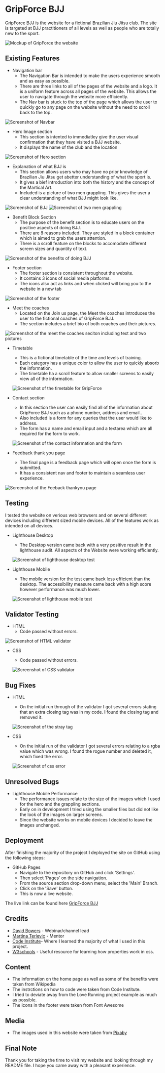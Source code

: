# GripForce BJJ

GripForce BJJ is the website for a fictional Brazilian Jiu Jitsu club. The site is targeted at BJJ practitioners of all levels as well as people who are totally new to the sport.

![Mockup of GripForce the website](docs/feature-screenshots/gripforce-mockup.png)

## Existing Features

* Navigation bar
   * The Navigation Bar is intended to make the users experience smooth and as easy as possible.  
   * There are three links to all of the pages of the website and a logo. It is a uniform feature across all pages of the website.
   This allows the user to navigate through the website more efficiently.
   * The Nav bar is stuck to the top of the page which allows the user to quickly go to any page on the website without the need to scroll back to the top. 

 ![Screenshot of Navbar](docs/feature-screenshots/navbar.png)

 * Hero Image section
    * This section is intented to immediatley give the user visual confirmation that they have visited a BJJ website.
    * It displays the name of the club and the location

 ![Screenshot of Hero section](docs/feature-screenshots/hero-screenshot.png)

* Explanation of what BJJ is
   * This section allows users who may have no prior knowledge of Brazilian Jiu Jitsu get abetter understanding of what the sport is. 
   * It gives a bief introduction into both the history and the concept of the Martical Art.
   * Included is a picture of two men grappling. This gives the user a clear understanding of what BJJ might look like. 

 ![Screenshot of BJJ](docs/feature-screenshots/explanation-bjj.png)
 ![Screenshot of two men grappling](docs/feature-screenshots/grappling-screenshot.png)

 * Benefit Block Section
    * The purpose of the benefit section is to educate users on the positive aspects of doing BJJ.
    * There are 8 reasons included. They are styled in a block container which is aimed to grab the users attention. 
    * There is a scroll feature on the blocks to accomodate different screen sizes and quantity of text.

![Screenshot of the benefits of doing BJJ](docs/feature-screenshots/benefits-screenshot.png)

* Footer section
   * The footer section is consistent throughout the website. 
   * It contains 3 icons of social media platforms.
   * The icons also act as links and when clicked will bring you to the website in a new tab

![Screenshot of the footer](docs/feature-screenshots/footer-screenshot.png)

* Meet the coaches
  * Located on the Join us page, the Meet the coaches introduces the user to the fictional coaches of GripForce BJJ.
  * The section includes a brief bio of both coaches and their pictures. 

 ![Screenshot of the meet the coaches seciton including text and two pictures](docs/feature-screenshots/Meet-the-coaches.png)

* Timetable
   * This is a fictional timetable of the time and levels of training. 
   * Each category has a unique color to allow the user to quickly absorb the information.
   * The timetable ha a scroll feature to allow smaller screens to easily view all of the information. 

   ![Screenshot of the timetable for GripForce](docs/feature-screenshots/timetable.png)

* Contact section 
   * In this section the user can easily find all of the information about GripForce BJJ such as a phone number, address and email..
   * Also included is a form for any queries that the user would like to address.
   * The form has a name and email input and a textarea which are all required for the form to work. 

   ![Screenshot of the contact information and the form](docs/feature-screenshots/contact-section.png)

*  Feedback thank you page 
   * The final page is a feedback page which will open once the form is submitted.
   * It has a consistent nav and footer to maintain a seamless user experience. 


![Screenshot of the Feeback thankyou page](docs/feature-screenshots/Feeback-form.png)
 

## Testing
  I tested the website on verious web browsers and on several different devices including different sized mobile devices.
  All of the features work as intended on all devices. 

   * Lighthouse Desktop
      * The Desktop version came back with a very positive result in the lighthouse audit. All aspects of the Website were working efficiently. 

      ![Screenshot of lighthouse desktop test](docs/testing/lighthouse%20test.png)

   * Lighthouse Mobile
      * The mobile version for the test came back less efficient than the desktop. The accessibility measure came back with a high score however performance was much lower.

      ![Screenshot of lighthouse mobile test](docs/testing/lighthouse-test-mobile.png)

## Validator Testing

 * HTML
    * Code passed without errors. 

![Screenshot of HTML validator](docs/testing/html-validator.png)

 * CSS
    * Code passed without errors. 

    ![Screenshot of CSS validator](docs/testing/css-vlidator.png)

## Bug Fixes

  * HTML 
    * On the initial run through of the validator I got several errors stating that an extra closing tag was in my code. 
    I found the closing tag and removed it. 

    ![Screenshot of the stray tag](docs/testing/stray-tag.png)

  * CSS 
    * On the initial run of the validator I got several errors relating to a rgba value which was wrong. I found the rogue number and deleted it, which fixed the error. 

    ![Screenshot of css error](docs/testing/css-error.png)


## Unresolved Bugs

  * Lighthouse Mobile Performance
     * The performance issues relate to the size of the images which I used for the hero and the grappling sections. 
     * Early on in development I tried using the smaller files but did not like the look of the images on larger screens. 
     * Since the website works on mobile devices I decided to leave the images unchanged. 


## Deployment 
 After finishing the majority of the project I deployed the site on GitHub using the following steps:

  * GitHub Pages
     * Navigate to the repository on GitHub and click 'Settings'.
     * Then select 'Pages' on the side navigation.
     * From the source section drop-down menu, select the 'Main' Branch.
     * Click on the 'Save' button.
     * This is now a live website. 



The live link can be found here [GripForce BJJ](https://joequigley1.github.io/project-portfolio-1/)


 ## Credits

 * [David Bowers](https://github.com/dnlbowers) - Webinar/channel lead
 * [Martina Terlevic](https://www.linkedin.com/in/martinaterlevic/) - Mentor
 * [Code Institute](https://codeinstitute.net/ie/)- Where I learned the majority of what I used in this project.
 * [W3schools](https://www.w3schools.com/) - Useful resource for learning how properties work in css. 


 ## Content
   
   * The information on the home page as well as some of the benefits were taken from Wikipedia
   * The instrctions on how to code were taken from Code Institute. 
   * I tried to deviate away from the Love Running project example as much as possible. 
   * The icons in the footer were taken from Font Awesome

## Media

   * The images used in this website were taken from [Pixaby](https://pixabay.com/)


## Final Note

Thank you for taking the time to visit my website and looking through my README file. 
I hope you came away with a pleasant experience. 

